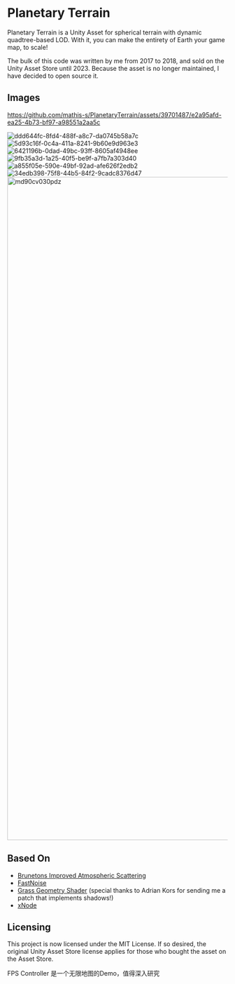 # Planetary Terrain

Planetary Terrain is a Unity Asset for spherical terrain with dynamic quadtree-based LOD. With it, you can make the entirety of Earth your game map, to scale!

The bulk of this code was written by me from 2017 to 2018, and sold on the Unity Asset Store until 2023. Because the asset is no longer maintained, I have decided to open source it.

## Images

https://github.com/mathis-s/PlanetaryTerrain/assets/39701487/e2a95afd-ea25-4b73-bf97-a98551a2aa5c

![ddd644fc-8fd4-488f-a8c7-da0745b58a7c](https://user-images.githubusercontent.com/39701487/232324891-576c7231-0600-4d37-a71f-d121e93c603f.jpg)
![5d93c16f-0c4a-411a-8241-9b60e9d963e3](https://user-images.githubusercontent.com/39701487/232324896-7b7b3851-e182-4cd7-abb8-24f8f1e878d0.jpg)
![6421196b-0dad-49bc-93ff-8605af4948ee](https://user-images.githubusercontent.com/39701487/232324943-843fc60d-9ba7-4780-8a6b-a0befb809d27.jpg)
![9fb35a3d-1a25-40f5-be9f-a7fb7a303d40](https://user-images.githubusercontent.com/39701487/232324958-48da881e-862e-485c-8b29-63ea446195f0.jpg)
![a855f05e-590e-49bf-92ad-afe626f2edb2](https://user-images.githubusercontent.com/39701487/232324960-285dcbd3-2c6f-4838-871e-bb090842851e.jpg)
![34edb398-75f8-44b5-84f2-9cadc8376d47](https://user-images.githubusercontent.com/39701487/232324967-7dd700bb-f0d6-43f8-9e28-054565f7a92c.jpg)
<img width="1512" alt="md90cv030pdz" src="https://user-images.githubusercontent.com/39701487/232325528-921ab970-6233-4147-9135-b5eb8ede481b.png">

## Based On
- [Brunetons Improved Atmospheric Scattering](https://github.com/Scrawk/Brunetons-Improved-Atmospheric-Scattering)
- [FastNoise](https://github.com/Auburn/FastNoiseLite)
- [Grass Geometry Shader](https://github.com/WorldOfZero/UnityVisualizations) (special thanks to Adrian Kors for sending me a patch that implements shadows!)
- [xNode](https://github.com/Siccity/xNode)

## Licensing
This project is now licensed under the MIT License. If so desired, the original Unity Asset Store license applies for those who bought the asset on the Asset Store.

FPS Controller 是一个无限地图的Demo，值得深入研究
